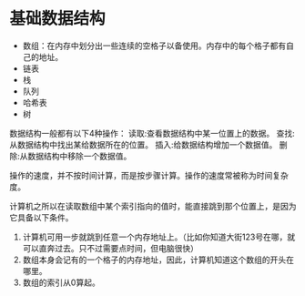 # 基础数据结构





- 数组：在内存中划分出一些连续的空格子以备使用。内存中的每个格子都有自己的地址。
- 链表
- 栈
- 队列
- 哈希表
- 树

数据结构一般都有以下4种操作：
读取:查看数据结构中某一位置上的数据。
查找:从数据结构中找出某给数据所在的位置。
插入:给数据结构增加一个数据值。
删除:从数据结构中移除一个数据值。

操作的速度，并不按时间计算，而是按步骤计算。操作的速度常被称为时间复杂度。




计算机之所以在读取数组中某个索引指向的值时，能直接跳到那个位置上，是因为它具备以下条件。
1. 计算机可用一步就跳到任意一个内存地址上。（比如你知道大街123号在哪，就可以直奔过去。只不过需要点时间，但电脑很快）
2. 数组本身会记有的一个格子的内存地址，因此，计算机知道这个数组的开头在哪里。
3. 数组的索引从0算起。
